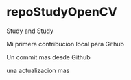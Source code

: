 # repoStudyOpenCV
Study and Study

Mi primera contribucion local para Github

Un commit mas desde Github

una actualizacion mas 
